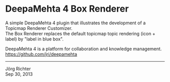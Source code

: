 
DeepaMehta 4 Box Renderer
=========================

A simple DeepaMehta 4 plugin that illustrates the development of a Topicmap Renderer Customizer.  
The Box Renderer replaces the default topicmap topic rendering (icon + label) by "label in blue box".

DeepaMehta 4 is a platform for collaboration and knowledge management.  
<https://github.com/jri/deepamehta>


------------
Jörg Richter  
Sep 30, 2013
